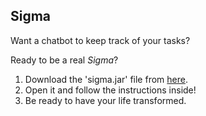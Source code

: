 ## Sigma

Want a chatbot to keep track of your tasks?

Ready to be a real *Sigma*?
1. Download the 'sigma.jar' file from [here](https://github.com/anselmlong/ip/releases/tag/v0.2).
2. Open it and follow the instructions inside!
3. Be ready to have your life transformed.